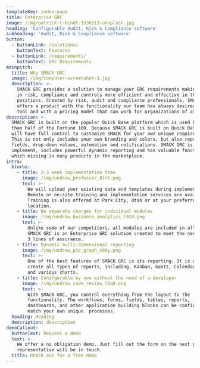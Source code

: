 ```yaml
---
templateKey: index-page
title: Enterprise GRC
image: /img/patrick-t-kindt-1536513-unsplash.jpg
heading: 'Configurable Audit, Risk & Compliance software'
subheading: 'Audit, Risk & Compliance software'
button:
  - buttonLink: /solutions/
    buttonText: Features
  - buttonLink: /requirements/
    buttonText: GRC Requirements
mainpitch:
  title: Why SMACK GRC
  image: /img/computer-screenshot-1.jpg
  description: >-
    SMACK GRC provides a solution to manage your GRC requirements making those
    in risk, compliance and controls more efficient and effective in their
    positions. Created by risk, audit and compliance professionals, SMACK GRC
    offers a product with the functionality our team has always desired in a GRC
    tool and with a pricing model that can work for organizations of all sizes. 
description: >-
  SMACK GRC is built on the popular Quick Base platform which is used by more
  than half of the Fortune 100. Because SMACK GRC is built on Quick Base, you
  will have full control to customize SMACK for your own unique requirements.
  This is not only includes your own branding and colors, but also reports,
  fields, drop-down values, automation and notifications. SMACK GRC is fast to
  implement, includes powerful dynamic reporting and has valuable functionality
  which missing in many products in the marketplace.
intro:
  blurbs:
    - title: 2-3 week implementation time
      image: /img/undraw_professor_8lrt.png
      text: >-
        We will upload your existing data and templates during implementation.
        Remote or on-site training and implementation services are available.
        Training is also offered at Park City, Utah or at your preferred
        location.
    - title: No separate charges for individual modules
      image: /img/undraw_business_analytics_l92d.png
      text: >-
        Unlike some of our competitors, all modules are included in all plans.
        SMACK GRC is an Enterprise GRC solution created to meet the needs of the
        3 lines of assurance.
    - title: Dynamic multi-dimensional reporting
      image: /img/undraw_pie_graph_x9dy.png
      text: >-
        One of the best features of SMACK GRC is its reporting. It is easy to
        create all types of reports, including, Kanban, Gantt, Calendar, Map,
        and various charts.
    - title: Conifgurable by you without the need of a developer
      image: /img/undraw_code_review_l1q9.png
      text: >-
        With SMACK GRC, you control everything from the layout to the
        functionality. The workflows, forms, fields, tables, reports,
        dashboards, and other application building blocks can be configured to
        match your own unique  processes.
  heading: Heading
  description: description
demoCallout:
  buttonText: Request a demo
  text: >-
    We offer a no obligation demo. Just fill out the form on the next page and a
    representative will be in touch.
  title: Reach out for a free demo
---
```


